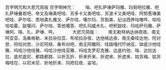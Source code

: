百字明咒和大悲咒简版
 百字明神咒：   　　嗡、吧扎萨埵萨玛雅、玛努吧拉雅、吧扎萨埵叠若吧、帝叉及埵美吧哇、苏多卡又美吧哇、苏波卡又美吧哇、阿努惹埵美吧哇、萨尔哇、悉地美扎雅叉、萨尔哇、噶尔玛、苏劄美、纪淡西养咕噜吽、哈哈哈哈霍、跋噶问、萨尔哇、答他噶答、吧扎玛威木扎、吧积跋哇、玛哈萨玛雅、萨埵阿、嗡、扎、萨埵、吽。 　 　　大悲咒简版： 　　南无勒特纳达纳夜夜、南无阿亚亚、洛桑格勒、末拉杂拉亚、布哈拉杂夜、达他格达夜、南无桑哇达他、阿对悲、阿哈对悲、沙尼阿结、桑布对吧、南无阿雅阿、哇路嘎代吓纳亚、钵底沙他哇雅、吗哈沙他哇雅、吗哈沙他哇亚雅、吗哈克罗尼克雅、达底约他、嗡、达拉达拉、底尼底尼、都路都路、以折瓦折、折来折来、折遮来、折遮来、姑苏梅、姑苏梅哇在、以尼米尼、折地折来、玛把拉夜、娑哈。 
 
 
 
 
 
 
 
